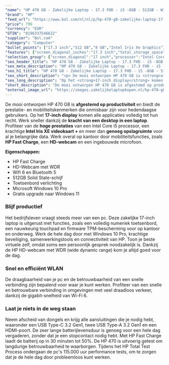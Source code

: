 ```yaml
---
"name": "HP 470 G8 - Zakelijke Laptop - 17.3 FHD - i5 -8GB - 512GB - W10P - Keyboard verlichting"
"brand": "HP"
"feed_url": "https://www.bol.com/nl/nl/p/hp-470-g8-zakelijke-laptop-17-3-fhd-i5-8gb-512gb-w10p-keyboard-verlichting/9300000075730251"
"price": 799
"currency": "EUR"
"GTIN": "0196337546622"
"supplier": "Bol.com"
"category": "Computer"
"bullet_points": ["17.3 inch","512 GB","8 GB","Intel Iris Xe Graphics"]
"features": {"screen_diagonal_inches":"17.3 inch","total_storage_space":"512 GB","memory_size":"8 GB","graphics_card":"Intel Iris Xe Graphics"}
"selection_group": {"screen_diagonal":"17 inch","processor":"Intel Core i5","changed_price_past_3_days":false,"product_family":"HP 470"}
"seo_header_title": "HP 470 G8 - Zakelijke Laptop - 17.3 FHD - i5 -8GB - 512GB - W10P - Keyboard verlichting"
"seo_meta_description": "HP 470 G8 - Zakelijke Laptop - 17.3 FHD - i5 -8GB - 512GB - W10P - Keyboard verlichting"
"seo_h1_title": "HP 470 G8 - Zakelijke Laptop - 17.3 FHD - i5 -8GB - 512GB - W10P - Keyboard verlichting"
"seo_short_description": "<p> De mooi ontworpen HP 470 G8 is <strong>afgestemd op productiviteit </strong>en biedt de prestatie- en mobiliteitskenmerken die onmisbaar zijn voor hedendaagse gebruikers."
"seo_long_description": "Op het <strong>17-inch display</strong> komen alle applicaties volledig tot hun recht. Werk sneller dankzij de <strong>kracht van een desktop in een laptop</strong>. Profiteer van de <strong>hoge prestaties</strong> van een Intel Core i5 processor, een krachtige<strong> Intel Iris XE videokaart + </strong>en meer dan <strong>genoeg opslagruimte</strong> voor al je belangrijke data. Werk overal op kantoor door mobiliteitsfuncties, zoals <strong>HP Fast Charge</strong>, een <strong>HD-webcam</strong> en een ingebouwde microfoon. </p>\n<p> <strong>Eigenschappen:</strong> </p>\n<ul>\n<li>HP Fast Charge</li>\n<li>HD-Webcam met WDR</li>\n<li>Wifi 6 en Bluetooth 5</li>\n<li>512GB Solid State-schijf</li>\n<li>Toetsenbord verlichting</li>\n<li>Microsoft Windows 10 Pro</li>\n<li>Gratis upgrade naar Windows 11</li>\n</ul>\n<h3>Blijf productief</h3>\n<p> Het bedrijfsleven vraagt steeds meer van een pc. Deze zakelijke 17-inch laptop is uitgerust met functies, zoals een volledig numeriek toetsenbord, een nauwkeurig touchpad en firmware TPM-bescherming voor op kantoor en onderweg. Werk de hele dag door met Windows 10 Pro, krachtige beveiliging, samenwerkingstools en connectiviteit van HP. Toon je beste virtuele zelf, omdat soms een persoonlijk gesprek noodzakelijk is. Dankzij de HP HD-webcam met WDR (wide dynamic range) kom je altijd goed voor de dag. </p>\n<h3>Snel en efficiënt WLAN</h3>\n<p> De draagbaarheid van je pc en de betrouwbaarheid van een snelle verbinding zijn bepalend voor waar je kunt werken. Profiteer van een snelle en betrouwbare verbinding in omgevingen met veel draadloos verkeer, dankzij de gigabit-snelheid van Wi-Fi 6. </p>\n<h3>Laat je niets in de weg staan</h3>\n<p> Neem afscheid van dongels en krijg alle aansluitingen die je nodig hebt, waaronder een USB Type-C 3. 2 Gen1, twee USB Type-A 3. 2 Gen1 en een HDMI-poort. De zeer lange batterijlevensduur is genoeg voor een hele dag vergaderen, zonder dat je een stopcontact nodig hebt. Met HP Fast Charge laadt de batterij op in 30 minuten tot 50%. De HP 470 is uitvoerig getest om langdurige betrouwbaarheid te waarborgen. Tijdens het HP Total Test Process ondergaan de pc's 115. 000 uur performance tests, om te zorgen dat je de hele dag door probleemloos kunt werken. </p>"
"short_description": "De mooi ontworpen HP 470 G8 is afgestemd op productiviteit en biedt de prestatie- en mobiliteitskenmerken die onmisbaar zijn voor hedendaagse gebruikers. Op het 17-inch display komen alle applicaties volledig tot hun recht. Werk sneller dankzij de kracht van een desktop in een laptop. Profiteer van de hoge prestaties van een Intel Core i5 processor, een krachtige Intel Iris XE videokaart + en meer dan genoeg opslagruimte voor al je belangrijke data. Werk overal op kantoor door mobiliteitsfuncties, zoals HP Fast Charge, een HD-webcam en een ingebouwde microfoon. Eigenschappen: HP Fast Charge HD-Webcam met WDR Wifi 6 en Bluetooth 5 512GB Solid State-schijf Toetsenbord verlichting Microsoft Windows 10 Pro Gratis upgrade naar Windows 11 Blijf productief Het bedrijfsleven vraagt steeds meer van een pc. Deze zakelijke 17-inch laptop is uitgerust met functies, zoals een volledig numeriek toetsenbord, een nauwkeurig touchpad en firmware TPM-bescherming voor op kantoor en onderweg. Werk de hele dag door met Windows 10 Pro, krachtige beveiliging, samenwerkingstools en connectiviteit van HP. Toon je beste virtuele zelf, omdat soms een persoonlijk gesprek noodzakelijk is. Dankzij de HP HD-webcam met WDR (wide dynamic range) kom je altijd goed voor de dag. Snel en efficiënt WLAN De draagbaarheid van je pc en de betrouwbaarheid van een snelle verbinding zijn bepalend voor waar je kunt werken. Profiteer van een snelle en betrouwbare verbinding in omgevingen met veel draadloos verkeer, dankzij de gigabit-snelheid van Wi-Fi 6. Laat je niets in de weg staan Neem afscheid van dongels en krijg alle aansluitingen die je nodig hebt, waaronder een USB Type-C 3.2 Gen1, twee USB Type-A 3.2 Gen1 en een HDMI-poort. De zeer lange batterijlevensduur is genoeg voor een hele dag vergaderen, zonder dat je een stopcontact nodig hebt. Met HP Fast Charge laadt de batterij op in 30 minuten tot 50%. De HP 470 is uitvoerig getest om langdurige betrouwbaarheid te waarborgen. Tijdens het HP Total Test Process ondergaan de pc's 115.000 uur performance tests, om te zorgen dat je de hele dag door probleemloos kunt werken."
"external_image_url": "https://images.zakelijkelaptopkopen.nl/hp-470-g8-zakelijke-laptop-17-3-fhd-i5-8gb-512gb-w10p-keyboard-verlichting.webp"
---
```


<p> De mooi ontworpen HP 470 G8 is <strong>afgestemd op productiviteit </strong>en biedt de prestatie- en mobiliteitskenmerken die onmisbaar zijn voor hedendaagse gebruikers. Op het <strong>17-inch display</strong> komen alle applicaties volledig tot hun recht. Werk sneller dankzij de <strong>kracht van een desktop in een laptop</strong>. Profiteer van de <strong>hoge prestaties</strong> van een Intel Core i5 processor, een krachtige<strong> Intel Iris XE videokaart + </strong>en meer dan <strong>genoeg opslagruimte</strong> voor al je belangrijke data. Werk overal op kantoor door mobiliteitsfuncties, zoals <strong>HP Fast Charge</strong>, een <strong>HD-webcam</strong> en een ingebouwde microfoon. </p>
<p> <strong>Eigenschappen:</strong> </p>
<ul>
<li>HP Fast Charge</li>
<li>HD-Webcam met WDR</li>
<li>Wifi 6 en Bluetooth 5</li>
<li>512GB Solid State-schijf</li>
<li>Toetsenbord verlichting</li>
<li>Microsoft Windows 10 Pro</li>
<li>Gratis upgrade naar Windows 11</li>
</ul>
<h3>Blijf productief</h3>
<p> Het bedrijfsleven vraagt steeds meer van een pc. Deze zakelijke 17-inch laptop is uitgerust met functies, zoals een volledig numeriek toetsenbord, een nauwkeurig touchpad en firmware TPM-bescherming voor op kantoor en onderweg. Werk de hele dag door met Windows 10 Pro, krachtige beveiliging, samenwerkingstools en connectiviteit van HP. Toon je beste virtuele zelf, omdat soms een persoonlijk gesprek noodzakelijk is. Dankzij de HP HD-webcam met WDR (wide dynamic range) kom je altijd goed voor de dag. </p>
<h3>Snel en efficiënt WLAN</h3>
<p> De draagbaarheid van je pc en de betrouwbaarheid van een snelle verbinding zijn bepalend voor waar je kunt werken. Profiteer van een snelle en betrouwbare verbinding in omgevingen met veel draadloos verkeer, dankzij de gigabit-snelheid van Wi-Fi 6. </p>
<h3>Laat je niets in de weg staan</h3>
<p> Neem afscheid van dongels en krijg alle aansluitingen die je nodig hebt, waaronder een USB Type-C 3.2 Gen1, twee USB Type-A 3.2 Gen1 en een HDMI-poort. De zeer lange batterijlevensduur is genoeg voor een hele dag vergaderen, zonder dat je een stopcontact nodig hebt. Met HP Fast Charge laadt de batterij op in 30 minuten tot 50%. De HP 470 is uitvoerig getest om langdurige betrouwbaarheid te waarborgen. Tijdens het HP Total Test Process ondergaan de pc's 115.000 uur performance tests, om te zorgen dat je de hele dag door probleemloos kunt werken. </p>